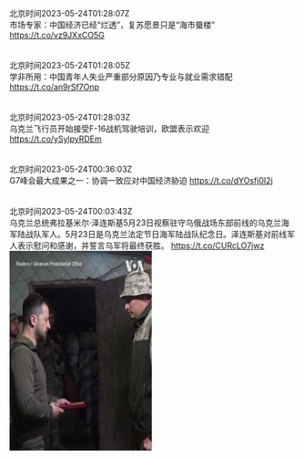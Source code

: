 北京时间2023-05-24T01:28:07Z<br>市场专家：中国经济已经“烂透”，复苏愿景只是“海市蜃楼” https://t.co/vz9JXxCO5G<br><br><br>北京时间2023-05-24T01:28:05Z<br>学非所用：中国青年人失业严重部分原因乃专业与就业需求错配 https://t.co/an9rSf7Onp<br><br><br>北京时间2023-05-24T01:28:03Z<br>乌克兰飞行员开始接受F-16战机驾驶培训，欧盟表示欢迎 https://t.co/ySylpyRDEm<br><br><br>北京时间2023-05-24T00:36:03Z<br>G7峰会最大成果之一：协调一致应对中国经济胁迫 https://t.co/dYOsfj0I2j<br><br><br>北京时间2023-05-24T00:03:43Z<br>乌克兰总统弗拉基米尔·泽连斯基5月23日视察驻守乌俄战场东部前线的乌克兰海军陆战队军人。5月23日是乌克兰法定节日海军陆战队纪念日。泽连斯基对前线军人表示慰问和感谢，并誓言乌军将最终获胜。 https://t.co/CURcLO7jwz<br><img src='/temp/video/2023/u-Month-5/b-Day-24/VOAChinese/1661040217090818049_0.jpg' width='250' height='350'><br><br>